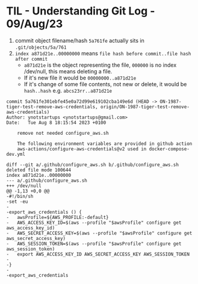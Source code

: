 # TIL - Understanding Git Log                                        - 09/Aug/23

1. commit object filename/hash `5a761fe` actually sits in `.git/objects/5a/761`
1. `index a871d21e..00000000` means `file hash before commit..file hash after commit`
   - `a871d21e` is the object representing the file, `000000` is no index /dev/null, this means deleting a file.
   - If it's new file it would be `00000000..a871d21e`
   - If it's change of some file contents, not new or delete, it would be `hash..hash` e.g. `abcs23rr..a871d21e`

```git
commit 5a761fe301ebfe45e0a72d99e619102cba149e6d (HEAD -> ON-1987-tiger-test-remove-aws-credentials, origin/ON-1987-tiger-test-remove-aws-credentials)
Author: ynotstartups <ynotstartups@gmail.com>
Date:   Tue Aug 8 18:15:54 2023 +0100

    remove not needed configure_aws.sh

    The following environment variables are provided in github action
    aws-actions/configure-aws-credentials@v2 used in docker-compose-dev.yml

diff --git a/.github/configure_aws.sh b/.github/configure_aws.sh
deleted file mode 100644
index a871d21e..00000000
--- a/.github/configure_aws.sh
+++ /dev/null
@@ -1,13 +0,0 @@
-#!/bin/sh
-set -eu
-
-export_aws_credentials () {
-   awsProfile=${AWS_PROFILE:-default}
-   AWS_ACCESS_KEY_ID=$(aws --profile "$awsProfile" configure get aws_access_key_id)
-   AWS_SECRET_ACCESS_KEY=$(aws --profile "$awsProfile" configure get aws_secret_access_key)
-   AWS_SESSION_TOKEN=$(aws --profile "$awsProfile" configure get aws_session_token)
-   export AWS_ACCESS_KEY_ID AWS_SECRET_ACCESS_KEY AWS_SESSION_TOKEN
-
-}
-
-export_aws_credentials
```
